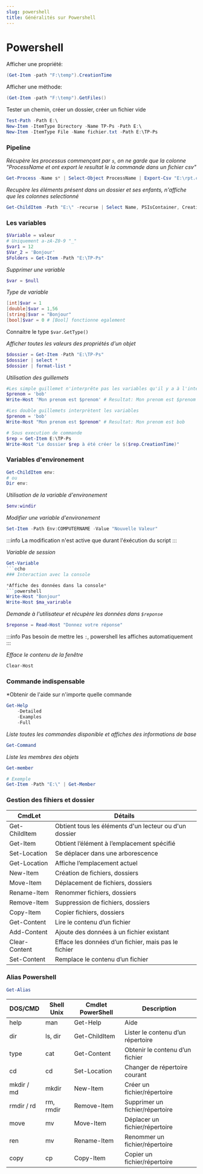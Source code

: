 ```yaml
---
slug: powershell
title: Généralités sur Powershell
---
```

# Powershell

Afficher une propriété:
```powershell
(Get-Item -path "F:\temp").CreationTime
```
Afficher une méthode:
```powershell
(Get-Item -path "F:\temp").GetFiles()
```

Tester un chemin, créer un dossier, créer un fichier vide
```powershell
Test-Path -Path E:\
New-Item -ItemType Directory -Name TP-Ps -Path E:\
New-Item -ItemType File -Name fichier.txt -Path E:\TP-Ps
```

### Pipeline
*Récupère les processus commençant par `s`, on ne garde que la colonne "ProcessName et ont export le resultat le la commande dans un fichier csv"*
```powershell
Get-Process -Name s* | Select-Object ProcessName | Export-Csv "E:\rpt.csv"
```

*Recupère les éléments présent dans un dossier et ses enfants, n'affiche que les colonnes selectionné*
```powershell
Get-ChildItem -Path "E:\" -recurse | Select Name, PSIsContainer, Creationtime
```

### Les variables

```powershell
$Variable = valeur
# Uniquement a-zA-Z0-9 "_"
$var1 = 12
$Var_2 = 'Bonjour'
$Folders = Get-Item -Path "E:\TP-Ps"
```

*Supprimer une variable*
```powershell
$var = $null
```

*Type de variable*
```powershell
[int]$var = 1
[double]$var = 1,56
[string]$var = "Bonjour"
[bool]$var = 0 # [Bool] fonctionne egalement
```
Connaitre le type `$var.GetType()`

*Afficher toutes les valeurs des propriétés d'un objet*
```powershell
$dossier = Get-Item -Path "E:\TP-Ps"
$dossier | select *
$dossier | format-list *
```

*Utilisation des guillemets*
```powershell
#Les simple guillemet n'interprête pas les variables qu'il y a à l'intérieur
$prenom = 'bob'
Write-Host 'Mon prenom est $prenom' # Resultat: Mon prenom est $prenom

#Les double guillemets interprètent les variables
$prenom = 'bob'
Write-Host "Mon prenom est $prenom" # Resultat: Mon prenom est bob

# Sous execution de commande
$rep = Get-Item E:\TP-Ps
Write-Host "Le dossier $rep à été créer le $($rep.CreationTime)"
```

### Variables d'environement
```powershell
Get-ChildItem env: 
# ou
Dir env:
```

*Utilisation de la variable d'environement*
```powershell
$env:windir
```

*Modifier une variable d'environement*
```powershell
Set-Item -Path Env:COMPUTERNAME -Value "Nouvelle Valeur"
```
:::info
La modification n'est active que durant l'éxécution du script
:::

*Variable de session*
```powershell
Get-Variable
```echo
### Interaction avec la console

*Affiche des données dans la console*
```powershell
Write-Host "Bonjour"
Write-Host $ma_varirable
```

*Demande à l'utilisateur et récupère les données dans `$reponse`*
```powershell
$reponse = Read-Host "Donnez votre réponse"
```
:::info
Pas besoin de mettre les `:`, powershell les affiches automatiquement
:::

*Efface le contenu de la fenêtre*
```powershell
Clear-Host
```

### Commande indispensable

*Obtenir de l'aide sur n'importe quelle commande
```Powershell
Get-Help
    -Detailed
    -Examples
    -Full
```

*Liste toutes les commandes disponible et affiches des informations de base*
```powershell
Get-Command
```

*Liste les membres des objets*
```powershell
Get-member

# Exemple
Get-Item -Path "E:\" | Get-Member
```

### Gestion des fihiers et dossier

| **CmdLet**        | **Détails**                                                   |
|--------------------|---------------------------------------------------------------|
| Get-ChildItem      | Obtient tous les éléments d'un lecteur ou d'un dossier        |
| Get-Item           | Obtient l’élément à l’emplacement spécifié                    |
| Set-Location       | Se déplacer dans une arborescence                             |
| Get-Location       | Affiche l’emplacement actuel                                  |
| New-Item           | Création de fichiers, dossiers                                |
| Move-Item          | Déplacement de fichiers, dossiers                             |
| Rename-Item        | Renommer fichiers, dossiers                                   |
| Remove-Item        | Suppression de fichiers, dossiers                             |
| Copy-Item          | Copier fichiers, dossiers                                     |
| Get-Content        | Lire le contenu d’un fichier                                  |
| Add-Content        | Ajoute des données à un fichier existant                      |
| Clear-Content      | Efface les données d’un fichier, mais pas le fichier          |
| Set-Content        | Remplace le contenu d’un fichier                              |

### Alias Powershell
```powershell
Get-Alias
```

| **DOS/CMD**   | **Shell Unix** | **Cmdlet PowerShell** | **Description**                              |
|----------------|----------------|------------------------|----------------------------------------------|
| help           | man            | Get-Help               | Aide                                         |
| dir            | ls, dir        | Get-ChildItem          | Lister le contenu d’un répertoire            |
| type           | cat            | Get-Content            | Obtenir le contenu d’un fichier              |
| cd             | cd             | Set-Location           | Changer de répertoire courant                |
| mkdir / md     | mkdir          | New-Item               | Créer un fichier/répertoire                  |
| rmdir / rd     | rm, rmdir      | Remove-Item            | Supprimer un fichier/répertoire              |
| move           | mv             | Move-Item              | Déplacer un fichier/répertoire               |
| ren            | mv             | Rename-Item            | Renommer un fichier/répertoire               |
| copy           | cp             | Copy-Item              | Copier un fichier/répertoire                 |

